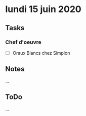 # lundi 15 juin 2020

## Tasks

### Chef d'oeuvre

- [ ] Oraux Blancs chez Simplon

## Notes

...

## ToDo

...
